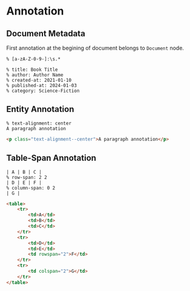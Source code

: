 # Annotation
## Document Metadata
First annotation at the begining of document belongs to `Document` node.

```regex
% [a-zA-Z-0-9-]:\s.*
```
```gularen
% title: Book Title
% author: Author Name
% created-at: 2021-01-10
% published-at: 2024-01-03
% category: Science-Fiction
```

## Entity Annotation
```gularen
% text-alignment: center
A paragraph annotation
```
```html
<p class="text-alignment--center">A paragraph annotation</p>
```

## Table-Span Annotation
```gularen
| A | B | C |
% row-span: 2 2
| D | E | F |
% column-span: 0 2
| G |
```
```html
<table>
    <tr>
        <td>A</td>
        <td>B</td>
        <td>C</td>
    </tr>
    <tr>
        <td>D</td>
        <td>E</td>
        <td rowspan="2">F</td>
    </tr>
    <tr>
        <td colspan="2">G</td>
    </tr>
</table>
```
